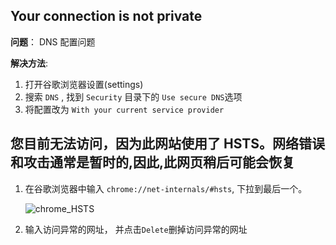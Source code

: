 ## Your connection is not private

**问题**： DNS 配置问题

**解决方法**:
1. 打开谷歌浏览器设置(settings)
2. 搜索 `DNS` , 找到 `Security` 目录下的 `Use secure DNS`选项
3. 将配置改为 `With your current service provider`


## 您目前无法访问，因为此网站使用了 HSTS。网络错误和攻击通常是暂时的,因此,此网页稍后可能会恢复

1. 在谷歌浏览器中输入 `chrome://net-internals/#hsts`, 下拉到最后一个。

    ![chrome_HSTS](./images/chrome_1.png)

2. 输入访问异常的网址， 并点击`Delete`删掉访问异常的网址